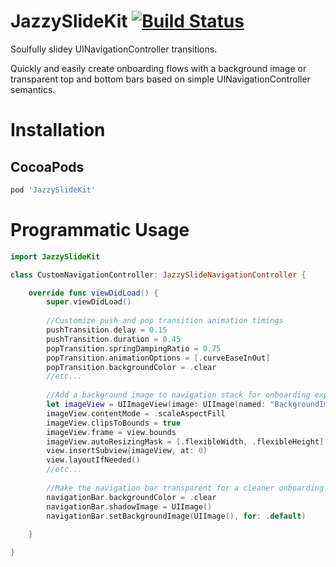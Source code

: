 # JazzySlideKit [![Build Status](https://travis-ci.com/JazzyComponents/JazzySlideKit.svg)](https://travis-ci.com/JazzyComponents/JazzySlideKit)
Soulfully slidey UINavigationController transitions.

Quickly and easily create onboarding flows with a background image or transparent top and bottom bars based on simple UINavigationController semantics.

# Installation

## CocoaPods
```ruby
pod 'JazzySlideKit'
```

# Programmatic Usage
```swift
import JazzySlideKit

class CustomNavigationController: JazzySlideNavigationController {

    override func viewDidLoad() {
        super.viewDidLoad()
        
        //Customize push and pop transition animation timings
        pushTransition.delay = 0.15
        pushTransition.duration = 0.45
        popTransition.springDampingRatio = 0.75
        popTransition.animationOptions = [.curveEaseInOut]
        popTransition.backgroundColor = .clear
        //etc...
        
        //Add a background image to navigation stack for onboarding experience
        let imageView = UIImageView(image: UIImage(named: "BackgroundImage"))
        imageView.contentMode = .scaleAspectFill
        imageView.clipsToBounds = true
        imageView.frame = view.bounds
        imageView.autoResizingMask = [.flexibleWidth, .flexibleHeight]
        view.insertSubview(imageView, at: 0)
        view.layoutIfNeeded()
        //etc...
        
        //Make the navigation bar transparent for a cleaner onboarding experience
        navigationBar.backgroundColor = .clear
        navigationBar.shadowImage = UIImage()
        navigationBar.setBackgroundImage(UIImage(), for: .default)  
        
    }

}
```

